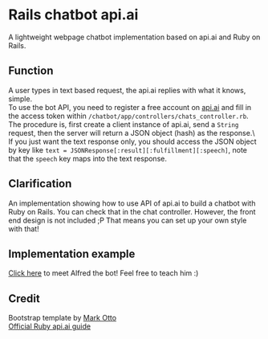 # Rails chatbot api.ai
A lightweight webpage chatbot implementation based on api.ai and Ruby on Rails.

## Function
A user types in text based request, the api.ai replies with what it knows, simple.\
To use the bot API, you need to register a free account on [api.ai](https://api.ai/) and fill in the access token within `/chatbot/app/controllers/chats_controller.rb`.\
The procedure is, first create a client instance of api.ai, send a `String` request, then the server will return a JSON object (hash) as the response.\ 
If you just want the text response only, you should access the JSON object by key like `text = JSONResponse[:result][:fulfillment][:speech]`, note that the `speech` key maps into the text response. 

## Clarification
An implementation showing how to use API of api.ai to build a chatbot with Ruby on Rails.
You can check that in the chat controller. However, the front end design is not included ;P
That means you can set up your own style with that!

## Implementation example
[Click here](https://secure-bayou-98710.herokuapp.com/chats) to meet Alfred the bot! Feel free to teach him :)

## Credit
Bootstrap template by [Mark Otto](https://twitter.com/mdo)\
[Official Ruby api.ai guide](https://github.com/api-ai/apiai-ruby-client)
